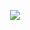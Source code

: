 <p align="center">
    <img src="(https://streak-stats.demolab.com/?user=SirPieces&theme=dark&border_radius=6&card_width=500&type=png)" /></a><br>
</p>
